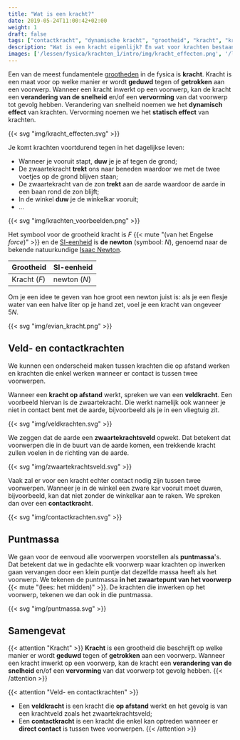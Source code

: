 ```yaml
---
title: "Wat is een kracht?"
date: 2019-05-24T11:00:42+02:00
weight: 1
draft: false
tags: ["contactkracht", "dynamische kracht", "grootheid", "kracht", "krachtvector" "Newton" "puntmassa", "statische kracht", "veldkracht", "zwaartekracht", "zwaartekracht veld", "zwaartepunt"]
description: "Wat is een kracht eigenlijk? En wat voor krachten bestaan er allemaal? In deze les leggen we krachten uit aan de hand van heldere illustraties, wat voor krachten er bestaan en welke effecten een kracht kan hebben."
images: ['/lessen/fysica/krachten_1/intro/img/kracht_effecten.png', '/lessen/fysica/krachten_1/intro/img/krachten_voorbeelden.png', '/lessen/fysica/krachten_1/intro/img/evian_kracht.png', '/lessen/fysica/krachten_1/intro/img/veldkrachten.png', '/lessen/fysica/krachten_1/intro/img/zwaartekrachtsveld.png', '/lessen/fysica/krachten_1/intro/img/contactkrachten.png', '/lessen/fysica/krachten_1/intro/img/puntmassa.png']
---
```


Een van de meest fundamentele [grootheden](../../grootheden_eenheden/intro) in de
fysica is **kracht**. Kracht is een maat voor op welke manier er wordt
**geduwd** tegen of **getrokken** aan een voorwerp. Wanneer een kracht inwerkt
op een voorwerp, kan de kracht een **verandering van de snelheid** en/of een
**vervorming** van dat voorwerp tot gevolg hebben. Verandering van snelheid noemen we het **dynamisch effect** van krachten. Vervorming noemen we het **statisch effect** van krachten.

{{< svg "img/kracht_effecten.svg" >}}

Je komt krachten voortdurend tegen in het dagelijkse leven:

* Wanneer je vooruit stapt, **duw** je je af tegen de grond;
* De zwaartekracht **trekt** ons naar beneden waardoor we met de twee voetjes op de
  grond blijven staan;
* De zwaartekracht van de zon **trekt** aan de aarde waardoor de aarde in een baan
  rond de zon blijft;
* In de winkel **duw** je de winkelkar vooruit;
* ...

{{< svg "img/krachten_voorbeelden.png" >}}

Het symbool voor de grootheid kracht is $F$ {{< mute "(van het Engelse <em>force</em>)" >}} en de
[SI-eenheid](../../grootheden_eenheden/intro##si-eenheden-maken-duidelijke-afspraken)
is **de newton** (symbool: $\si{N}$), genoemd naar de bekende natuurkundige
[Isaac Newton](https://nl.m.wikipedia.org/wiki/Isaac_Newton).

| Grootheid          | SI-eenheid         |
| ------------------ | ------------------ |
| Kracht ($F$)       | newton ($\si{N}$)  |

Om je een idee te geven van hoe groot een newton juist is: als je een flesje
water van een halve liter op je hand zet, voel je een kracht van ongeveer
$5\si{ N}$.

{{< svg "img/evian_kracht.png" >}}

## Veld- en contactkrachten
We kunnen een onderscheid maken tussen krachten die op afstand werken en
krachten die enkel werken wanneer er contact is tussen twee voorwerpen.

Wanneer een **kracht op afstand** werkt, spreken we van een **veldkracht**. Een
voorbeeld hiervan is de zwaartekracht. Die werkt namelijk ook wanneer je niet
in contact bent met de aarde, bijvoorbeeld als je in een vliegtuig zit.

{{< svg "img/veldkrachten.svg" >}}

We zeggen dat de aarde een **zwaartekrachtsveld** opwekt. Dat betekent dat
voorwerpen die in de buurt van de aarde komen, een trekkende kracht zullen voelen
in de richting van de aarde.

{{< svg "img/zwaartekrachtsveld.svg" >}}

Vaak zal er voor een kracht echter contact nodig zijn tussen twee voorwerpen.
Wanneer je in de winkel een zware kar vooruit moet duwen, bijvoorbeeld, kan
dat niet zonder de winkelkar aan te raken. We spreken dan over een
**contactkracht**.

{{< svg "img/contactkrachten.svg" >}}

## Puntmassa
We gaan voor de eenvoud alle voorwerpen voorstellen als **puntmassa**'s. Dat
betekent dat we in gedachte elk voorwerp waar krachten op inwerken gaan
vervangen door een klein puntje dat dezelfde massa heeft als het voorwerp. We
tekenen de puntmassa **in het zwaartepunt van het voorwerp**
{{< mute "(lees: het midden)" >}}.
De krachten die inwerken op het voorwerp, tekenen we dan ook in die
puntmassa.

{{< svg "img/puntmassa.svg" >}}

## Samengevat
{{< attention "Kracht" >}}
**Kracht** is een grootheid die beschrijft op welke manier er wordt **geduwd**
tegen of **getrokken** aan een voorwerp. Wanneer een kracht inwerkt
op een voorwerp, kan de kracht een **verandering van de snelheid** en/of een
**vervorming** van dat voorwerp tot gevolg hebben.
{{< /attention >}}

{{< attention "Veld- en contactkrachten" >}}
* Een **veldkracht** is een kracht die **op afstand** werkt en het gevolg is
  van een krachtveld zoals het zwaartekrachtsveld;
* Een **contactkracht** is een kracht die enkel kan optreden wanneer er **direct
  contact** is tussen twee voorwerpen.
{{< /attention >}}
